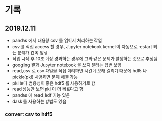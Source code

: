# 기록

## 2019.12.11

- pandas 에서 대용량 csv 를 읽어서 처리하는 작업
- csv 를 직접 access 할 경우, Jupyter notebook kernel 이 자동으로 restart 되는 문제가 간혹 발생
- 작업 시작 후 10초 이상 경과하는 경우에 그와 같은 문제가 발생하는 것으로 추정됨
- googling 결과 Jupyter notebook 을 쓰지 말라는 답변 보임
- read_csv 로 csv 파일을 직접 처리하면 시간이 오래 걸리기 때문에 hdf5 나 pickle(pkl) 사용하면 문제 해결 가능
- pkl 보다 범용성이 좋은 hdf5 를 사용하기로 함
- read 성능만 보면 pkl 이 더 빠르다고 함
- pandas 에 read_hdf 기능 있음
- dask 를 사용하는 방법도 있음

### convert csv to hdf5

